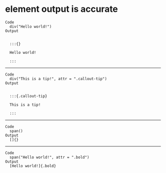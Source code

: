 # element output is accurate

    Code
      div("Hello world!")
    Output
      
      
      :::{}
      
      Hello world!
      
      :::
      

---

    Code
      div("This is a tip!", attr = ".callout-tip")
    Output
      
      
      :::{.callout-tip}
      
      This is a tip!
      
      :::
      

---

    Code
      span()
    Output
      []{}

---

    Code
      span("Hello world!", attr = ".bold")
    Output
      [Hello world!]{.bold}

